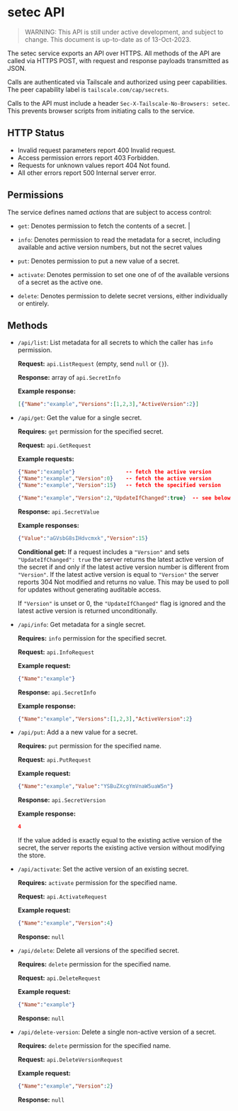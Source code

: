 # setec API

> WARNING: This API is still under active development, and subject to change.
> This document is up-to-date as of 13-Oct-2023.

The setec service exports an API over HTTPS. All methods of the API are called
via HTTPS POST, with request and response payloads transmitted as JSON.

Calls are authenticated via Tailscale and authorized using peer capabilities.
The peer capability label is `tailscale.com/cap/secrets`.

Calls to the API must include a header `Sec-X-Tailscale-No-Browsers: setec`.
This prevents browser scripts from initiating calls to the service.


## HTTP Status

- Invalid request parameters report 400 Invalid request.
- Access permission errors report 403 Forbidden.
- Requests for unknown values report 404 Not found.
- All other errors report 500 Internal server error.


## Permissions

The service defines named _actions_ that are subject to access control:

- `get`: Denotes permission to fetch the contents of a secret.                                                                             |
- `info`: Denotes permission to read the metadata for a secret, including
  available and active version numbers, but not the secret values

- `put`: Denotes permission to put a new value of a secret.

- `activate`: Denotes permission to set one one of of the available versions of
  a secret as the active one.

- `delete`: Denotes permission to delete secret versions, either individually
  or entirely.


## Methods

- `/api/list`: List metadata for all secrets to which the caller has `info`
  permission.

  **Request:** `api.ListRequest` (empty, send `null` or `{}`).

  **Response:** array of `api.SecretInfo`

  **Example response:**
  ```json
  [{"Name":"example","Versions":[1,2,3],"ActiveVersion":2}]
  ```

- `/api/get`: Get the value for a single secret.

  **Requires:** `get` permission for the specified secret.

  **Request:** `api.GetRequest`

  **Example requests:**
  ```json
  {"Name":"example"}                -- fetch the active version
  {"Name":"example","Version":0}    -- fetch the active version
  {"Name":"example","Version":15}   -- fetch the specified version

  {"Name":"example","Version":2,"UpdateIfChanged":true}  -- see below
  ```

  **Response:** `api.SecretValue`

  **Example responses:**
  ```json
  {"Value":"aGVsbG8sIHdvcmxk","Version":15}
  ```

  **Conditional get:** If a request includes a `"Version"` and sets
  `"UpdateIfChanged": true` the server returns the latest active version of the
  secret if and only if the latest active version number is different from
  `"Version"`. If the latest active version is equal to `"Version"` the server
  reports 304 Not modified and returns no value. This may be used to poll for
  updates without generating auditable access.

  If `"Version"` is unset or 0, the `"UpdateIfChanged"` flag is ignored and the
  latest active version is returned unconditionally.


- `/api/info`: Get metadata for a single secret.

  **Requires:** `info` permission for the specified secret.

  **Request:** `api.InfoRequest`

  **Example request:**
  ```json
  {"Name":"example"}
  ```

  **Response:** `api.SecretInfo`

  **Example response:**
  ```json
  {"Name":"example","Versions":[1,2,3],"ActiveVersion":2}
  ```

- `/api/put`: Add a a new value for a secret.

  **Requires:** `put` permission for the specified name.

  **Request:** `api.PutRequest`

  **Example request:**
  ```json
  {"Name":"example","Value":"YSBuZXcgYmVnaW5uaW5n"}
  ```

  **Response:** `api.SecretVersion`

  **Example response:**
  ```json
  4
  ```

  If the value added is exactly equal to the existing active version of the
  secret, the server reports the existing active version without modifying the
  store.

- `/api/activate`: Set the active version of an existing secret.

  **Requires:** `activate` permission for the specified name.

  **Request:** `api.ActivateRequest`

  **Example request:**
  ```json
  {"Name":"example","Version":4}
  ```

  **Response:** `null`

- `/api/delete`: Delete all versions of the specified secret.

  **Requires:** `delete` permission for the specified name.

  **Request:** `api.DeleteRequest`

  **Example request:**
  ```json
  {"Name":"example"}
  ```

  **Response:** `null`

- `/api/delete-version`: Delete a single non-active version of a secret.

  **Requires:** `delete` permission for the specified name.

  **Request:** `api.DeleteVersionRequest`

  **Example request:**
  ```json
  {"Name":"example","Version":2}
  ```

  **Response:** `null`

